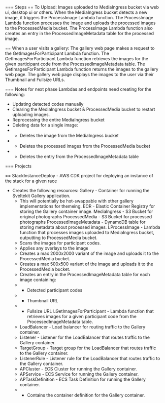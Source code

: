 === Steps
== To Upload: 
Images uploaded to MediaIngress bucket via web ui, desktop ui or others.
When the MediaIngress bucket detects a new image, it triggers the ProcessImage Lambda function.
The ProcessImage Lambda function processes the image and uploads the processed images to the ProcessedMedia bucket.
The ProcessImage Lambda function also creates an entry in the ProcessedImageMetadata table for the processed image.

== When a user visits a gallery:
The gallery web page makes a request to the GetImagesForParticipant Lambda function.
The GetImagesForParticipant Lambda function retrieves the images for the given participant code from the ProcessedImageMetadata table.
The GetImagesForParticipant Lambda function returns the images to the gallery web page.
The gallery web page displays the images to the user via their Thumbnail and Fullsize URLs.

=== Notes for next phase
Lambdas and endpoints need creating for the following:
- Updating detected codes manually
- Clearing the MediaIngress bucket & ProcessedMedia bucket to restart uploading images.
- Reprocessing the entire MediaIngress bucket
- Deleting data for a single image:
- - Deletes the image from the MediaIngress bucket
- - Deletes the processed images from the ProcessedMedia bucket
- - Deletes the entry from the ProcessedImageMetadata table



=== Projects

== StackInstanceDeploy - AWS CDK project for deploying an instance of the stack for a given race
- Creates the following resources:
    Gallery - Container for running the Sveltekit Gallery application.
    - This will potentially be hot-swappable with other gallery implementations for themeing.
    ECR - Elastic Container Registry for storing the Gallery container image.
    MediaIngress - S3 Bucket for original photographs
    ProcessedMedia - S3 Bucket for processed photographs
    ProcessedImageMetadata - DynamoDB table for storing metadata about processed images.
    LProcessImage - Lambda function that processes images uploaded to MediaIngress bucket, outputting to ProcessedMedia bucket.
    - Scans the images for participant codes.
    - Applies any overlays to the image
    - Creates a max 2000x2000 variant of the image and uploads it to the ProcessedMedia bucket.
    - Creates a max 500x500 variant of the image and uploads it to the ProcessedMedia bucket.
    - Creates an entry in the ProcessedImageMetadata table for each image containing:
    - - Detected participant codes
    - - Thumbnail URL
    - - Fullsize URL
    LGetImagesForParticipant - Lambda function that retrieves images for a given participant code from the ProcessedImageMetadata table.
    - LoadBalancer - Load balancer for routing traffic to the Gallery container.
    - Listener - Listener for the LoadBalancer that routes traffic to the Gallery container.
    - TargetGroup - Target group for the LoadBalancer that routes traffic to the Gallery container.
    - ListenerRule - Listener rule for the LoadBalancer that routes traffic to the Gallery container.
    - APCluster - ECS Cluster for running the Gallery container.
    - APService - ECS Service for running the Gallery container.
    - APTaskDefinition - ECS Task Definition for running the Gallery container.
    - - Contains the container definition for the Gallery container.
    

